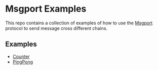 # Msgport Examples

This repo contains a collection of examples of how to use the [Msgport](https://github.com/msgport/msgport) protocol to send message cross different chains.

## Examples

- [Counter](./src/counter/README.md)
- [PingPong](./src/pingpong/README.md)